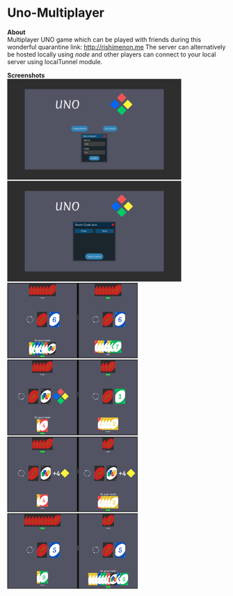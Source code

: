 # Uno-Multiplayer  
**About**  
Multiplayer UNO game which can be played with friends during this wonderful quarantine
link: http://rishimenon.me
The server can alternatively be hosted locally using *node* and other players can connect to your local server using localTunnel module.

**Screenshots**  
<img src="Resources/img1.png" width=400> <img src="Resources/img2.png" width=400>  
<img src="Resources/img3.png" width=300>  
<img src="Resources/img4.png" width=300>  
<img src="Resources/img5.png" width=300>  
<img src="Resources/img6.png" width=300>  


